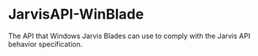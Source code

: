 # JarvisAPI-WinBlade
The API that Windows Jarvis Blades can use to comply with the Jarvis API behavior specification.
